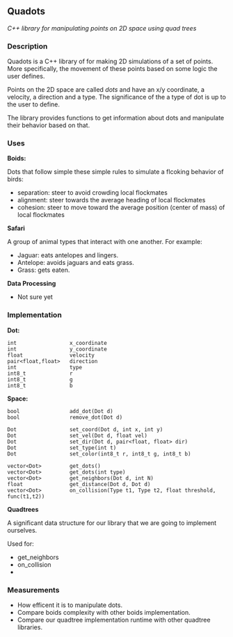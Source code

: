 ## Quadots
*C++ library for manipulating points on 2D space using quad trees*

### Description
Quadots is a C++ library of for making 2D simulations of a set of points. More specifically, the movement of these points based on some logic the user defines.

Points on the 2D space are called *dots* and have an x/y coordinate, a velocity, a direction and a type. The significance of the a type of dot is up to the user to define.

The library provides functions to get information about dots and manipulate their behavior based on that.

### Uses
**Boids:**

Dots that follow simple these simple rules to simulate a flcoking behavior of birds:
* separation: steer to avoid crowding local flockmates
* alignment: steer towards the average heading of local flockmates
* cohesion: steer to move toward the average position (center of mass) of local flockmates

**Safari**

A group of animal types that interact with one another. For example:
* Jaguar: eats antelopes and lingers.
* Antelope: avoids jaguars and eats grass.
* Grass: gets eaten.

**Data Processing**

* Not sure yet

### Implementation
**Dot:**
```
int                 x_coordinate
int                 y_coordinate
float               velocity
pair<float,float>   direction
int                 type
int8_t              r
int8_t              g
int8_t              b
```

**Space:**
```
bool                add_dot(Dot d)
bool                remove_dot(Dot d)

Dot                 set_coord(Dot d, int x, int y)
Dot                 set_vel(Dot d, float vel)
Dot                 set_dir(Dot d, pair<float, float> dir)
Dot                 set_type(int t)
Dot                 set_color(int8_t r, int8_t g, int8_t b)

vector<Dot>         get_dots()
vector<Dot>         get_dots(int type)
vector<Dot>         get_neighbors(Dot d, int N)
float               get_distance(Dot d, Dot d)
vector<Dot>         on_collision(Type t1, Type t2, float threshold, func(t1,t2))
```

**Quadtrees**

A significant data structure for our library that we are going to implement ourselves.

Used for:
* get_neighbors
* on_collision
* 

### Measurements
* How efficent it is to manipulate dots.
* Compare boids complexity with other boids implementation.
* Compare our quadtree implementation runtime with other quadtree libraries.

